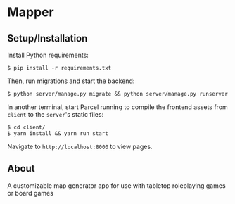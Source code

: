 # Mapper

## Setup/Installation
Install Python requirements:
```shell
$ pip install -r requirements.txt
```


Then, run migrations and start the backend:
```shell
$ python server/manage.py migrate && python server/manage.py runserver
```


In another terminal, start Parcel running to compile the frontend assets
from `client` to the `server`'s static files:
```shell
$ cd client/
$ yarn install && yarn run start
```


Navigate to `http://localhost:8000` to view pages.

## About
 A customizable map generator app for use with tabletop roleplaying games or board games
